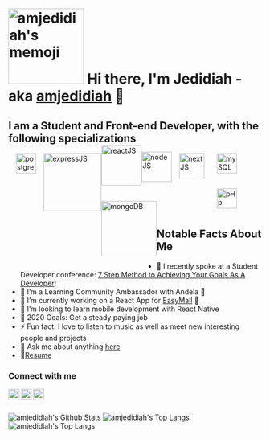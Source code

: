 # <img src="https://lh3.googleusercontent.com/ni4E0xp9_duDVSy_ZOyfvrLvO9b3C7Je_Rb75okzQ2Y-gjxPyyIzPu0lbeaZFifMMDLjw1XhbSbnP5nXXq-dPKmKW2HU95yYOP_asL1lfT4ofhPjhh_lmmC-nUDGGrkqNj-6wWWo9o2ebChh16_NDg1YasCCpDppsKQj2BuYFV-DfIxyBWV8QDr9pmocbiuF6-V2cN5fv5kVRTvudI_6IKvNP9kAPdT_kl0IRoMUF5Umuj6-8VhnY5iIbwDjWU1tT7fcz6_dj5WBwVSigTq19KpM3AM6gfMP4aWdR_i8OO6X7Vlsp64ksUpV4L1swIHSRh7Su-Ppc6hyLbFVtQKxO3DPM3f5YvQGbYq3yyhMHFhnUo6iIDautVTTwFyZhxMij23oJu5DbKmnyWADQI_fsVdv8vzO4zv_ExKvksOx5rSvEyME2atqcV_HaiQW1_9yXF2NWVnXha0OTQYhJqHTDb0XX6yij1sDK9-1msSR4eIefDQsaVIfysTQnmToQwublaz1vtkF3YL6gVrpbGJxFW-XuMDfaVPF7Q_jY0QTdhIotWLyb_GgjMINxWgzAVkIZR3o99jzVqwzXTBuiVCyiQYUIUanWrCxxIDM6s3Gqeon3Azy2rSYlcolPNcMkvQbdj4Ol8Q1DFncATOhG6ezkMWmRxJYgwrQV_31y9BlDh196Zms93T1cUsif7plcQ=w379-h453-no?authuser=0" width="150" alt="amjedidiah's memoji" /> Hi there, I'm Jedidiah - aka [amjedidiah][website] 👋

## I am a Student and Front-end Developer, with the following specializations

<img align="left" style="margin: 0 15px 20px" alt="postgreSQL" width="40px" src="https://cdn.freebiesupply.com/logos/large/2x/postgresql-inc-logo-png-transparent.png" />

<img align="left" alt="expressJS" style="margin: 0 0 20px" width="115px" src="https://buttercms.com/static/images/tech_banners/ExpressJS.png" />

<img align="left" alt="reactJS" style="margin: -16px 0 20px" width="80px" src="https://dwglogo.com/wp-content/uploads/2017/09/1460px-React_logo.png" />

<img align="left" alt="nodeJS" style="margin: -3px 0 20px" width="60px" src="https://cdn.freebiesupply.com/logos/thumbs/2x/nodejs-1-logo.png" />

<img align="left" alt="nextJS" style="margin: 0 15px 20px" width="50px" src="https://upload.wikimedia.org/wikipedia/commons/thumb/8/8e/Nextjs-logo.svg/800px-Nextjs-logo.svg.png" />

<img align="left" alt="mySQL" style="margin: 0 10px 20px" width="40px" src="https://www.freepnglogos.com/uploads/logo-mysql-png/logo-mysql-mysql-and-moodle-elearningworld-5.png" />

<img align="left" alt="pHp" width="40px"  style="margin: 10px 10px 20px" src="https://cdn.freebiesupply.com/logos/large/2x/php-1-logo-png-transparent.png" />

<img align="left" alt="mongoDB" width="110px" style="margin: -35px 0 20px" src="https://download.logo.wine/logo/MongoDB/MongoDB-Logo.wine.png" />

<br /><br /><br /><br /><br /><br /><br />

## Notable Facts About Me

- 🔭 I recently spoke at a Student Developer conference: [7 Step Method to Achieving Your Goals As A Developer][studentbuild]!
- 🌱 I’m a Learning Community
  Ambassador with Andela 🤣
- 🌱 I’m currently working on a React App for [EasyMall][easymall] 🤣
- 👯 I’m looking to learn mobile development with React Native
- 🥅 2020 Goals: Get a steady paying job
- ⚡ Fun fact: I love to listen to music as well as meet new interesting people and projects
- 💬 Ask me about anything [here][issues]
- 📝[Resume][resume]

### Connect with me

<!-- [<img align="left" alt="github profile" width="22px" src="https://raw.githubusercontent.com/iconic/open-iconic/master/svg/globe.svg" />][website] -->

[<img align="left" alt="codeSTACKr | LinkedIn" width="22px" src="https://cdn.jsdelivr.net/npm/simple-icons@v3/icons/linkedin.svg" />][linkedin]
[<img align="left" alt="Anurag Hazra | Twitter" width="21px" src="https://raw.githubusercontent.com/anuraghazra/anuraghazra/master/assets/twitter.svg" />][twitter]
[<img align="left" alt="codeSTACKr | YouTube" width="22px" src="https://cdn.jsdelivr.net/npm/simple-icons@v3/icons/youtube.svg" />][youtube]

<br /><br />

<img alt="amjedidiah's Github Stats" src="https://github-readme-stats.vercel.app/api?username=amjedidiah&count_private=true&theme=dracula&show_icons=true&icon_color=d5397a&layout=compact" />

<img alt="amjedidiah's Top Langs" src="https://github-readme-stats.vercel.app/api/top-langs/?username=amjedidiah&count_private=true&theme=dracula&show_icons=true&icon_color=d5397a&layout=compact" />

<img alt="amjedidiah's Top Langs" src="https://github-readme-stats.vercel.app/api/wakatime?username=amjedidiah" />

[website]: https://github.com/amjedidiah
[twitter]: https://twitter.com/am_jedidiah
[youtube]: https://www.youtube.com/channel/UCEX9Zb6gymuMQQflo5zFISg
[linkedin]: https://www.linkedin.com/in/am-jedidiah
[studentbuild]: https://youtu.be/nmv_et2QFBI
[easymall]: https://easymall.bss.design/
[issues]: https://github.com/amjedidiah/amjedidiah/issues
[resume]: https://drive.google.com/file/d/1NmCDhqQF_0j85sUbdlmQvTZ4vsBeWNML/view?usp=sharing
